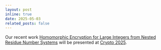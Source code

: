 ```yaml
---
layout: post
inline: true
date: 2025-05-03
related_posts: false
---
```


Our recent work [Homomorphic Encryption for Large Integers from Nested Residue Number Systems](https://eprint.iacr.org/2025/346) will be presented at [Crypto 2025](https://crypto.iacr.org/2025/).
